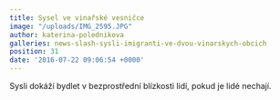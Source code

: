 ```yaml
---
title: Sysel ve vinařské vesničce
image: "/uploads/IMG_2595.JPG"
author: katerina-polednikova
galleries: news-slash-sysli-imigranti-ve-dvou-vinarskych-obcich
position: 31
date: '2016-07-22 09:06:54 +0000'
---
```

Sysli dokáží bydlet v bezprostřední blízkosti lidí, pokud je lidé
nechají.
